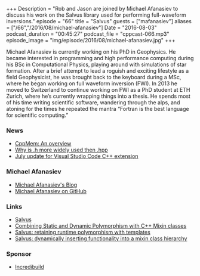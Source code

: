+++
Description = "Rob and Jason are joined by Michael Afanasiev to discuss his work on the Salvus library used for performing full-waveform inversions."
episode = "66"
title = "Salvus"
guests = ["mafanasiev"]
aliases = ["/66","/2016/08/michael-afanasiev"]
Date = "2016-08-03"
podcast_duration = "00:45:27"
podcast_file = "cppcast-066.mp3"
episode_image = "img/episode/2016/08/michael-afanasiev.jpg"
+++

Michael Afanasiev is currently working on his PhD in Geophysics. He became interested in programming and high performance computing during his BSc in Computational Physics, playing around with simulations of star formation. After a brief attempt to lead a roguish and exciting lifestyle as a field Geophysicist, he was brought back to the keyboard during a MSc, where he began working on full waveform inversion (FWI). In 2013 he moved to Switzerland to continue working on FWI as a PhD student at ETH Zurich, where he’s currently wrapping things into a thesis. He spends most of his time writing scientific software, wandering through the alps, and atoning for the times he repeated the mantra “Fortran is the best language for scientific computing.”

### News ###

 - [CppMem: An overview](http://www.modernescpp.com/index.php/cppmem-an-overview)
 - [Why is .h more widely used then .hpp](https://www.reddit.com/r/cpp/comments/4vgjwm/why_h_is_more_widely_used_than_hpp_for_c_header/)
 - [July update for Visual Studio Code C++ extension](https://blogs.msdn.microsoft.com/vcblog/2016/07/26/july-update-for-the-visual-studio-code-cc-extension/)
 
### Michael Afanasiev ###

 - [Michael Afanasiev's Blog](https://michael-afanasiev.github.io/)
 - [Michael Afanasiev on GitHub](https://github.com/michael-afanasiev)
 
### Links ###

 - [Salvus](https://github.com/SalvusHub/salvus)
 - [Combining Static and Dynamic Polymorphism with C++ Mixin classes](https://michael-afanasiev.github.io/2016/08/03/Combining-Static-and-Dynamic-Polymorphism-with-C++-Template-Mixins.html)
 - [Salvus: retaining runtime polymorphism with templates](https://github.com/SalvusHub/salvus/blob/master/src/cxx/Element/Element.cpp#L122-L242)
 - [Salvus: dynamically inserting functionality into a mixin class hierarchy](https://github.com/SalvusHub/salvus/blob/master/src/cxx/Testing/test_Hex_Scalar_3D.cpp#L109-L130)

### Sponsor ###

- [Incredibuild](https://www.incredibuild.com/cppoffer)

